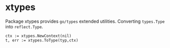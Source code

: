 # xtypes

Package xtypes provides `go/types` extended utilities.
Converting `types.Type` into `reflect.Type`.

```
ctx := xtypes.NewContext(nil)
t, err := xtypes.ToType(typ,ctx)
```
